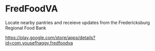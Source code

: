 # FredFoodVA

Locate nearby pantries and receieve updates from the Fredericksburg Regional Food Bank

https://play.google.com/store/apps/details?id=com.yousefhaggy.fredfoodva

